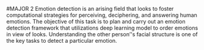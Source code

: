 #MAJOR 2
Emotion detection is an arising field that looks to foster computational strategies for perceiving, deciphering, and answering human emotions. The objective of this task is to plan and carry out an emotion detection framework that utilizations deep learning model to order emotions in view of looks. Understanding the other person’'s facial structure is one of the key tasks to detect a particular emotion.



